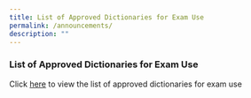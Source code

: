 ```yaml
---
title: List of Approved Dictionaries for Exam Use
permalink: /announcements/
description: ""
---
```


### List of Approved Dictionaries for Exam Use

Click [here](https://drive.google.com/file/d/1yMGnaU579Ehix7LlxEi7XoacWHo1tR6e/view?usp=sharing) to view the list of approved dictionaries for exam use